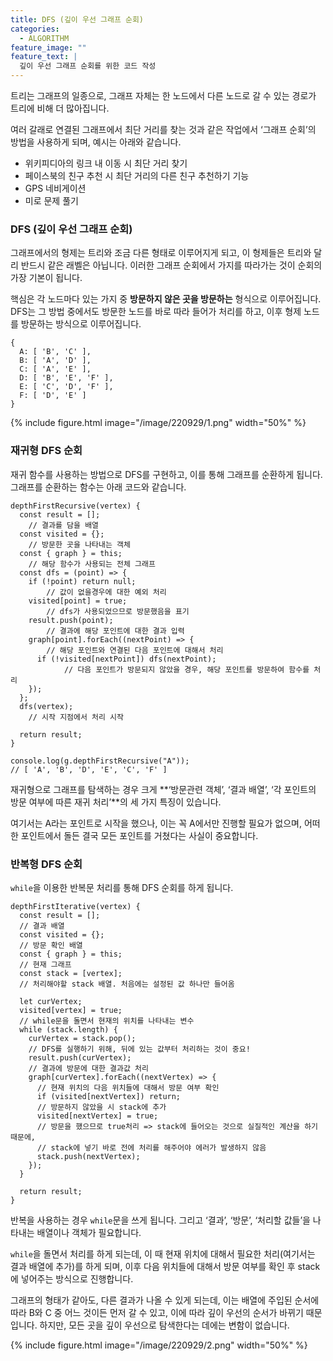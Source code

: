 ```yaml
---
title: DFS (깊이 우선 그래프 순회)
categories:
  - ALGORITHM
feature_image: ""
feature_text: |
  깊이 우선 그래프 순회를 위한 코드 작성
---
```


트리는 그래프의 일종으로, 그래프 자체는 한 노드에서 다른 노드로 갈 수 있는 경로가 트리에 비해 더 많아집니다.

여러 갈래로 연결된 그래프에서 최단 거리를 찾는 것과 같은 작업에서 ‘그래프 순회’의 방법을 사용하게 되며, 예시는 아래와 같습니다.

- 위키피디아의 링크 내 이동 시 최단 거리 찾기
- 페이스북의 친구 추천 시 최단 거리의 다른 친구 추천하기 기능
- GPS 네비게이션
- 미로 문제 풀기

### DFS (깊이 우선 그래프 순회)

그래프에서의 형제는 트리와 조금 다른 형태로 이루어지게 되고, 이 형제들은 트리와 달리 반드시 같은 래벨은 아닙니다. 이러한 그래프 순회에서 가지를 따라가는 것이 순회의 가장 기본이 됩니다.

핵심은 각 노드마다 있는 가지 중 **방문하지 않은 곳을 방문하는** 형식으로 이루어집니다. DFS는 그 방법 중에서도 방문한 노드를 바로 따라 들어가 처리를 하고, 이후 형제 노드를 방문하는 방식으로 이루어집니다.

```tsx
{
  A: [ 'B', 'C' ],
  B: [ 'A', 'D' ],
  C: [ 'A', 'E' ],
  D: [ 'B', 'E', 'F' ],
  E: [ 'C', 'D', 'F' ],
  F: [ 'D', 'E' ]
}
```

{% include figure.html image="/image/220929/1.png" width="50%" %}

### 재귀형 DFS 순회

재귀 함수를 사용하는 방법으로 DFS를 구현하고, 이를 통해 그래프를 순환하게 됩니다. 그래프를 순환하는 함수는 아래 코드와 같습니다.

```tsx
depthFirstRecursive(vertex) {
  const result = [];
	// 결과를 담을 배열
  const visited = {};
	// 방문한 곳을 나타내는 객체
  const { graph } = this;
	// 해당 함수가 사용되는 전체 그래프
  const dfs = (point) => {
    if (!point) return null;
		// 값이 없을경우에 대한 예외 처리
    visited[point] = true;
		// dfs가 사용되었으므로 방문했음을 표기
    result.push(point);
		// 결과에 해당 포인트에 대한 결과 입력
    graph[point].forEach((nextPoint) => {
		// 해당 포인트와 연결된 다음 포인트에 대해서 처리
      if (!visited[nextPoint]) dfs(nextPoint);
			// 다음 포인트가 방문되지 않았을 경우, 해당 포인트를 방문하여 함수를 처리
    });
  };
  dfs(vertex);
	// 시작 지점에서 처리 시작

  return result;
}

console.log(g.depthFirstRecursive("A"));
// [ 'A', 'B', 'D', 'E', 'C', 'F' ]
```

재귀형으로 그래프를 탐색하는 경우 크게 **‘방문관련 객체’, ‘결과 배열’, ‘각 포인트의 방문 여부에 따른 재귀 처리’**의 세 가지 특징이 있습니다.

여기서는 A라는 포인트로 시작을 했으나, 이는 꼭 A에서만 진행할 필요가 없으며, 어떠한 포인트에서 돌든 결국 모든 포인트를 거쳤다는 사실이 중요합니다.

### 반복형 DFS 순회

`while`을 이용한 반복문 처리를 통해 DFS 순회를 하게 됩니다.

```tsx
depthFirstIterative(vertex) {
  const result = [];
  // 결과 배열
  const visited = {};
  // 방문 확인 배열
  const { graph } = this;
  // 현재 그래프
  const stack = [vertex];
  // 처리해야할 stack 배열. 처음에는 설정된 값 하나만 들어옴

  let curVertex;
  visited[vertex] = true;
  // while문을 돌면서 현재의 위치를 나타내는 변수
  while (stack.length) {
    curVertex = stack.pop();
    // DFS를 실행하기 위해, 뒤에 있는 값부터 처리하는 것이 중요!
    result.push(curVertex);
    // 결과에 방문에 대한 결과값 처리
    graph[curVertex].forEach((nextVertex) => {
      // 현재 위치의 다음 위치들에 대해서 방문 여부 확인
      if (visited[nextVertex]) return;
      // 방문하지 않았을 시 stack에 추가
      visited[nextVertex] = true;
      // 방문을 했으므로 true처리 => stack에 들어오는 것으로 실질적인 계산을 하기 때문에,
      // stack에 넣기 바로 전에 처리를 해주어야 에러가 발생하지 않음
      stack.push(nextVertex);
    });
  }

  return result;
}
```

반복을 사용하는 경우 `while`문을 쓰게 됩니다. 그리고 ‘결과’, ‘방문’, ‘처리할 값들’을 나타내는 배열이나 객체가 필요합니다.

`while`을 돌면서 처리를 하게 되는데, 이 때 현재 위치에 대해서 필요한 처리(여기서는 결과 배열에 추가)를 하게 되며, 이후 다음 위치들에 대해서 방문 여부를 확인 후 stack에 넣어주는 방식으로 진행합니다.

그래프의 형태가 같아도, 다른 결과가 나올 수 있게 되는데, 이는 배열에 주입된 순서에 따라 B와 C 중 어느 것이든 먼저 갈 수 있고, 이에 따라 깊이 우선의 순서가 바뀌기 때문입니다. 하지만, 모든 곳을 깊이 우선으로 탐색한다는 데에는 변함이 없습니다.

{% include figure.html image="/image/220929/2.png" width="50%" %}
